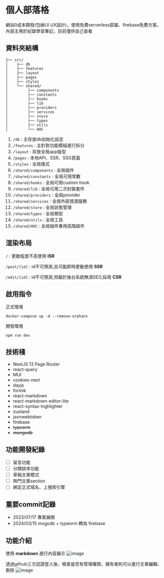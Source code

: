# 個人部落格

網站0成本開發(包辦UI UX設計)，使用免費serverless部屬、firebase免費方案，內容主用於紀錄學習筆記，目前僅供自己查看

## 資料夾結構
  ```
  ├── src/
  │    ├── db 
  │    ├── features
  │    ├── layout
  │    ├── pages
  │    ├── styles
  │    └── shared/
  │         ├── components
  │         ├── constants
  │         ├── hooks
  │         ├── lib
  │         ├── providers
  │         ├── services
  │         ├── store 
  │         ├── types 
  │         ├── utils 
  │         └── HOC
```
1. `/db` : 主存放db初始化設定
2. `/features` : 主針對功能模組進行拆分
3. `/layout` : 存放全局app版型
4. `/pages` : 本地API、SSR、SSG頁面
5. `/styles` : 全局樣式
6. `/shared/components` : 全局組件
7. `/shared/constants` : 全局可用常數
8. `/shared/hooks` : 全局可用custom hook
9. `/shared/lib` : 全局可用二次封裝套件
10. `/shared/providers` : 全局provider
11. `/shared/services` : 全局外部資源服務
12. `/shared/store` : 全局狀態管理
13. `/shared/types` : 全局類型
14. `/shared/utils` : 全局工具
15. `/shared/HOC` : 全局組件專用高階組件

## 渲染布局
`/` : 更動程度不高使用 **ISR** 

`/post/[id]` : id不可預測,且可能即時更動使用 **SSR** 

`/edit/[id]` : id不可預測,但屬於後台系統無須SEO,採用 **CSR** 


## 啟用指令
正式環境
```
docker-compose up -d --remove-orphans
```
開發環境
```
npm run dev
```
## 技術棧
- NextJS 13 Page Router
- react-query
- MUI
- cookies-next
- dayjs
- formik
- react-markdown
- react-markdown-editor-lite
- react-syntax-highlighter
- zustand
- jsonwebtoken
- firebase
- ~~typeorm~~
- ~~mongodb~~

## 功能開發紀錄
- [ ] 留言功能
- [ ] 分類排序功能
- [ ] 草稿文章模式
- [ ] 熱門文章section
- [ ] 綁定正式域名、上搜索引擎

## 重要commit記錄
- 2023/07/17 專案展開 
- 2024/03/15 mogodb + typeorm 轉為 firebase

## 功能介紹
使用 **markdown** 進行內容展示
![image](https://github.com/giiino/my-blog/assets/52125591/efec96b5-9620-44d3-bb24-f2c0a0f38990)

透過github三方認證登入後，檢查是否有管理權限，擁有者則可以進行文章編輯、刪除
![image](https://github.com/giiino/my-blog/assets/52125591/1434a742-296e-464c-9223-939b023a3f0f)
